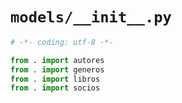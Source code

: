 # `models/__init__.py`

```python
# -*- coding: utf-8 -*-

from . import autores
from . import generos
from . import libros
from . import socios
```